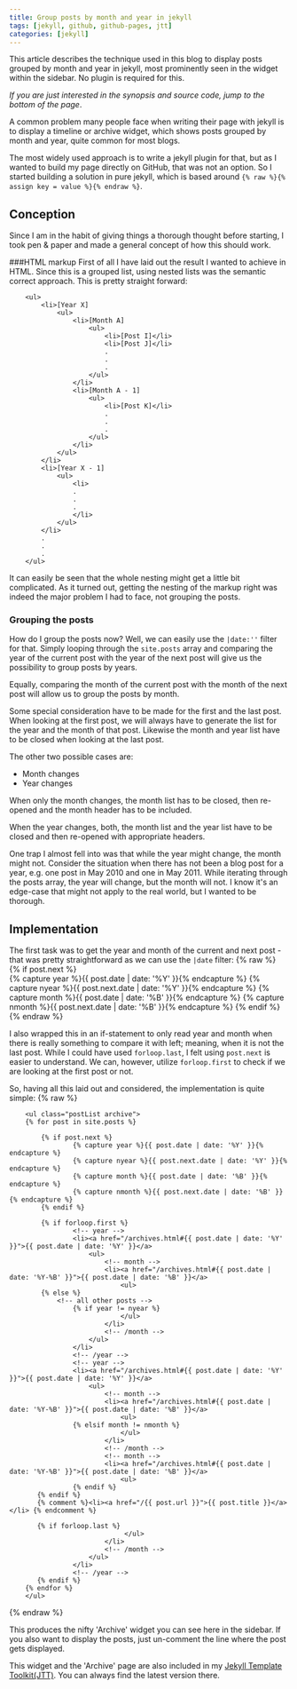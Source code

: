 ```yaml
---
title: Group posts by month and year in jekyll
tags: [jekyll, github, github-pages, jtt]
categories: [jekyll]
---
```

This article describes the technique used in this blog to display posts grouped by month and year in jekyll, most prominently seen in the widget within the sidebar. No plugin is required for this.

_If you are just interested in the synopsis and source code, jump to the bottom of the page_.

A common problem many people face when writing their page with jekyll is to display a timeline or 
archive widget, which shows posts grouped by month and year, quite common for most blogs.


The most widely used approach is to write a jekyll plugin for that, but as I wanted to build my 
page directly on GitHub, that was not an option. So I started building a solution in pure jekyll,
which is based around `{% raw %}{% assign key = value %}{% endraw %}`. 

Conception
----------
Since I am in the habit of giving things a thorough thought before starting, I took pen & paper and made a 
general concept of how this should work.

###HTML markup
First of all I have laid out the result I wanted to achieve in HTML. Since this is a grouped list, using 
nested lists was the semantic correct approach. This is pretty straight forward:

		<ul>
			<li>[Year X]
				<ul>
					<li>[Month A]
						<ul>
							<li>[Post I]</li>
							<li>[Post J]</li>
							.
							.
							.
						</ul>
					</li>
					<li>[Month A - 1]
						<ul>
							<li>[Post K]</li>
							.
							.
							.
						</ul>
					</li>
				</ul>
			</li>
			<li>[Year X - 1]
				<ul>
					<li>
					.
					.
					.
					</li>
				</ul>
			</li>
			.
			.
			.
		</ul>
		
It can easily be seen that the whole nesting might get a little bit complicated. As it turned out,
getting the nesting of the markup right was indeed the major problem I had to face, not grouping the posts.

### Grouping the posts
How do I group the posts now? Well, we can easily use the `|date:''` filter for that. Simply 
looping through the `site.posts` array and comparing the year of the current post with the year
of the next post will give us the possibility to group posts by years.

Equally, comparing the month of the current post with the month of the next post will allow us to 
group the posts by month.

Some special consideration have to be made for the first and the last post. When looking at the first
post, we will always have to generate the list for the year and the month of that post. Likewise
the month and year list have to be closed when looking at the last post.

The other two possible cases are: 

* Month changes
* Year changes

When only the month changes, the month list has to be closed, then re-opened and the month header 
has to be included.

When the year changes, both, the month list and the year list have to be closed and then re-opened 
with appropriate headers.

One trap I almost fell into was that while the year might change, the month might not. Consider
the situation when there has not been a blog post for a year, e.g. one post in May 2010 and one in May 2011.
While iterating through the posts array, the year will change, but the month will not. I know it's
an edge-case that might not apply to the real world, but I wanted to be thorough.


Implementation
--------------

The first task was to get the year and month of the current and next post - that was pretty
straightforward as we can use the `|date` filter:
{% raw %}
		{% if post.next %}		
			{% capture year %}{{ post.date | date: '%Y' }}{% endcapture %}
			{% capture nyear %}{{ post.next.date | date: '%Y' }}{% endcapture %}
			{% capture month %}{{ post.date | date: '%B' }}{% endcapture %}
			{% capture nmonth %}{{ post.next.date | date: '%B' }}{% endcapture %}
		{% endif %}
{% endraw %}

I also wrapped this in an if-statement to only read year and month when there is really something
to compare it with left; meaning, when it is not the last post. While I could have used `forloop.last`,
I felt using `post.next` is easier to understand. We can, however, utilize `forloop.first` to check
if we are looking at the first post or not.

So, having all this laid out and considered, the implementation is quite simple:
{% raw %}

		<ul class="postList archive">
		{% for post in site.posts %}
		
			{% if post.next %}		
					{% capture year %}{{ post.date | date: '%Y' }}{% endcapture %}
					{% capture nyear %}{{ post.next.date | date: '%Y' }}{% endcapture %}
					{% capture month %}{{ post.date | date: '%B' }}{% endcapture %}
					{% capture nmonth %}{{ post.next.date | date: '%B' }}{% endcapture %}
			{% endif %}
			
			{% if forloop.first %}				
					<!-- year -->
					<li><a href="/archives.html#{{ post.date | date: '%Y' }}">{{ post.date | date: '%Y' }}</a>				
						<ul>
							<!-- month -->
							<li><a href="/archives.html#{{ post.date | date: '%Y-%B' }}">{{ post.date | date: '%B' }}</a>							
								<ul>			
			{% else %}
				<!-- all other posts -->								
					{% if year != nyear %}	
								</ul>
							</li>						
							<!-- /month -->	
						</ul>
					</li>
					<!-- /year -->
					<!-- year -->
					<li><a href="/archives.html#{{ post.date | date: '%Y' }}">{{ post.date | date: '%Y' }}</a>				
						<ul>
							<!-- month -->
							<li><a href="/archives.html#{{ post.date | date: '%Y-%B' }}">{{ post.date | date: '%B' }}</a>							
								<ul>		
					{% elsif month != nmonth %}
								</ul>
							</li>						
							<!-- /month -->	
							<!-- month -->
							<li><a href="/archives.html#{{ post.date | date: '%Y-%B' }}">{{ post.date | date: '%B' }}</a>							
								<ul>												
					{% endif %}					
		   {% endif %}	
		   {% comment %}<li><a href="/{{ post.url }}">{{ post.title }}</a></li>	{% endcomment %}
		   
		   {% if forloop.last %}
		  						 </ul>
							</li>						
							<!-- /month -->	
						</ul>
					</li>
					<!-- /year -->		
		   {% endif %}
		{% endfor %}														
		</ul>	
		
{% endraw %}	


This produces the nifty 'Archive' widget you can see here in the sidebar. If you also want to 
display the posts, just un-comment the line where the post gets displayed.

This widget and the 'Archive' page are also included in my 
[Jekyll Template Toolkit(JTT)](https://github.com/NetzwergX/jekyll-template-toolkit). You can
always find the latest version there.

